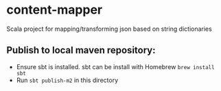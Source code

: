 # content-mapper
Scala project for mapping/transforming json based on string dictionaries

## Publish to local maven repository:
* Ensure sbt is installed. sbt can be install with Homebrew `brew install sbt`
* Run `sbt publish-m2` in this directory
